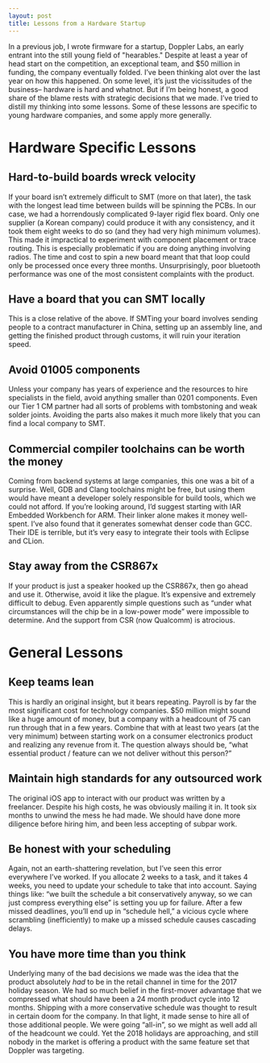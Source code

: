 ```yaml
---
layout: post
title: Lessons from a Hardware Startup
---
```


In a previous job, I wrote firmware for a startup, Doppler Labs, an early entrant into the still young field of "hearables." Despite at least a year of head start on the competition, an exceptional team, and $50 million in funding, the company eventually folded. I’ve been thinking alot over the last year on how this happened. On some level, it’s just the vicissitudes of the business– hardware is hard and whatnot. But if I’m being honest, a good share of the blame rests with strategic decisions that we made. I’ve tried to distill my thinking into some lessons. Some of these lessons are specific to young hardware companies, and some apply more generally.

# Hardware Specific Lessons

## Hard-to-build boards wreck velocity

If your board isn’t extremely difficult to SMT (more on that later), the task with the longest lead time between builds will be spinning the PCBs. In our case, we had a horrendously complicated 9-layer rigid flex board. Only one supplier (a Korean company) could produce it with any consistency, and it took them eight weeks to do so (and they had very high minimum volumes). This made it impractical to experiment with component placement or trace routing. This is especially problematic if you are doing anything involving radios. The time and cost to spin a new board meant that that loop could only be processed once every three months. Unsurprisingly, poor bluetooth performance was one of the most consistent complaints with the product.

## Have a board that you can SMT locally

This is a close relative of the above. If SMTing your board involves sending people to a contract manufacturer in China, setting up an assembly line, and getting the finished product through customs, it will ruin your iteration speed.

## Avoid 01005 components

Unless your company has years of experience and the resources to hire specialists in the field, avoid anything smaller than 0201 components. Even our Tier 1 CM partner had all sorts of problems with tombstoning and weak solder joints. Avoiding the parts also makes it much more likely that you can find a local company to SMT.

## Commercial compiler toolchains can be worth the money

Coming from backend systems at large companies, this one was a bit of a surprise. Well, GDB and Clang toolchains might be free, but using them would have meant a developer solely responsible for build tools, which we could not afford. If you’re looking around, I’d suggest starting with IAR Embedded Workbench for ARM. Their linker alone makes it money well-spent. I’ve also found that it generates somewhat denser code than GCC. Their IDE is terrible, but it’s very easy to integrate their tools with Eclipse and CLion.

## Stay away from the CSR867x

If your product is just a speaker hooked up the CSR867x, then go ahead and use it. Otherwise, avoid it like the plague. It’s expensive and extremely difficult to debug. Even apparently simple questions such as “under what circumstances will the chip be in a low-power mode” were impossible to determine. And the support from CSR (now Qualcomm) is atrocious.

# General Lessons

## Keep teams lean

This is hardly an original insight, but it bears repeating. Payroll is by far the most significant cost for technology companies. $50 million might sound like a huge amount of money, but a company with a headcount of 75 can run through that in a few years. Combine that with at least two years (at the very minimum) between starting work on a consumer electronics product and realizing any revenue from it. The question always should be, “what essential product / feature can we not deliver without this person?”

## Maintain high standards for any outsourced work

The original iOS app to interact with our product was written by a freelancer. Despite his high costs, he was obviously mailing it in. It took six months to unwind the mess he had made. We should have done more diligence before hiring him, and been less accepting of subpar work.

## Be honest with your scheduling

Again, not an earth-shattering revelation, but I’ve seen this error everywhere I’ve worked. If you allocate 2 weeks to a task, and it takes 4 weeks, you need to update your schedule to take that into account. Saying things like: “we built the schedule a bit conservatively anyway, so we can just compress everything else” is setting you up for failure. After a few missed deadlines, you’ll end up in “schedule hell,” a vicious cycle where scrambling (inefficiently) to make up a missed schedule causes cascading delays.

## You have more time than you think

Underlying many of the bad decisions we made was the idea that the product absolutely *had* to be in the retail channel in time for the 2017 holiday season. We had so much belief in the first-mover advantage that we compressed what should have been a 24 month product cycle into 12 months. Shipping with a more conservative schedule was thought to result in certain doom for the company. In that light, it made sense to hire all of those additional people. We were going “all-in”, so we might as well add all of the headcount we could. Yet the 2018 holidays are approaching, and still nobody in the market is offering a product with the same feature set that Doppler was targeting.
